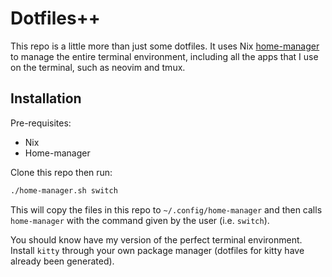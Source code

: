 # Dotfiles++

This repo is a little more than just some dotfiles. It uses Nix [home-manager](https://github.com/nix-community/home-manager) to manage the entire terminal environment, including all the apps that I use on the terminal, such as neovim and tmux.

## Installation

Pre-requisites:
 - Nix
 - Home-manager

Clone this repo then run:
```bash
./home-manager.sh switch
```

This will copy the files in this repo to `~/.config/home-manager` and then calls `home-manager` with the command given by the user (i.e. `switch`). 

You should know have my version of the perfect terminal environment. Install `kitty` through your own package manager (dotfiles for kitty have already been generated).

